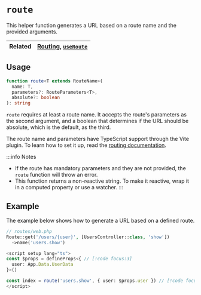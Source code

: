 # `route`

This helper function generates a URL based on a route name and the provided arguments.

| Related | [Routing](../../guide/routing.md), [`useRoute`](use-route.md) |
| ------- | ---------------------------------------------------------------------------- |

## Usage

```ts
function route<T extends RouteName>(
  name: T,
  parameters?: RouteParameters<T>,
  absolute?: boolean
): string
```

`route` requires at least a route name. It accepts the route's parameters as the second argument, and a boolean that determines if the URL should be absolute, which is the default, as the third.

The route name and parameters have TypeScript support through the Vite plugin. To learn how to set it up, read the [routing documentation](../../guide/routing.md#generating-urls).

:::info Notes
- If the route has mandatory parameters and they are not provided, the `route` function will throw an error.
- This function returns a non-reactive string. To make it reactive, wrap it in a computed property or use a watcher.
:::

## Example

The example below shows how to generate a URL based on a defined route.

```php
// routes/web.php
Route::get('/users/{user}', [UsersController::class, 'show'])
  ->name('users.show')
```

```ts
<script setup lang="ts">
const $props = defineProps<{ // [!code focus:3]
  user: App.Data.UserData
}>()

const index = route('users.show', { user: $props.user }) // [!code focus]
</script>
```
